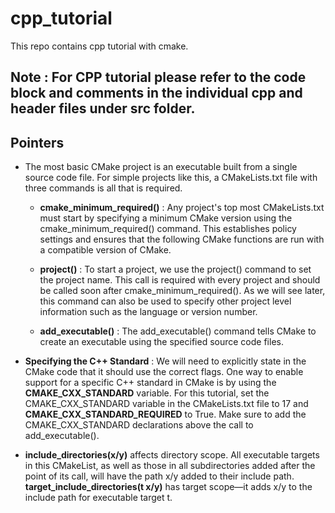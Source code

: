 # cpp_tutorial
This repo contains cpp tutorial with cmake.

## Note : For CPP tutorial please refer to the code block and comments in the individual cpp and header files under src folder.

## Pointers
- The most basic CMake project is an executable built from a single source code file. For simple projects like this, a CMakeLists.txt file with three commands is all that is required.
    
    - **cmake_minimum_required()** : Any project's top most CMakeLists.txt must start by specifying a minimum CMake version using the cmake_minimum_required() command. This establishes policy settings and ensures that the following CMake functions are run with a compatible version of CMake.
    
    - **project()** : To start a project, we use the project() command to set the project name. This call is required with every project and should be called soon after cmake_minimum_required(). As we will see later, this command can also be used to specify other project level information such as the language or version number.
    
    - **add_executable()** : The add_executable() command tells CMake to create an executable using the specified source code files.


- **Specifying the C++ Standard** : We will need to explicitly state in the CMake code that it should use the correct flags. One way to enable support for a specific C++ standard in CMake is by using the **CMAKE_CXX_STANDARD** variable. For this tutorial, set the CMAKE_CXX_STANDARD variable in the CMakeLists.txt file to 17 and **CMAKE_CXX_STANDARD_REQUIRED** to True. Make sure to add the CMAKE_CXX_STANDARD declarations above the call to add_executable().

- **include_directories(x/y)** affects directory scope. All executable targets in this CMakeList, as well as those in all subdirectories added after the point of its call, will have the path x/y added to their include path. <br /> **target_include_directories(t x/y)** has target scope—it adds x/y to the include path for executable target t.
